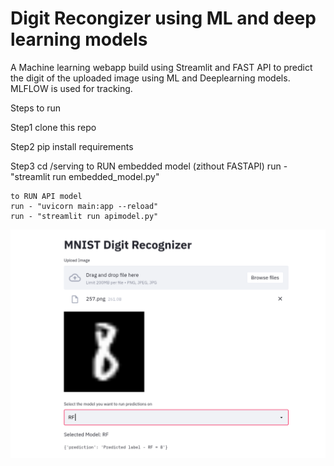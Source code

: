 # Digit Recongizer using ML and deep learning models 

A Machine learning webapp build using Streamlit and FAST API to predict the digit of the uploaded image
using ML and Deeplearning models. MLFLOW is used for tracking.

Steps to run

Step1 clone this repo

Step2 pip install requirements

Step3 cd /serving
    to RUN embedded model (zithout FASTAPI)
    run - "streamlit run embedded_model.py"
    
    to RUN API model
    run - "uvicorn main:app --reload"
    run - "streamlit run apimodel.py"

![app](mnist.PNG)  